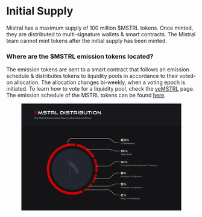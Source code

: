 # Initial Supply

Mistral has a maximum supply of 100 million $MSTRL tokens. Once minted, they are distributed to multi-signature wallets & smart contracts. The Mistral team cannot mint tokens after the initial supply has been minted.

### Where are the $MSTRL emission tokens located?

The emission tokens are sent to a smart contract that follows an emission schedule & distributes tokens to liquidity pools in accordance to their voted-on allocation. The allocation changes bi-weekly, when a voting epoch is initiated. To learn how to vote for a liquidity pool, check the [veMSTRL](broken-reference) page.  The emission schedule of the MSTRL tokens can be found [here](broken-reference).&#x20;

<figure><img src="../../.gitbook/assets/image (2).png" alt=""><figcaption></figcaption></figure>
